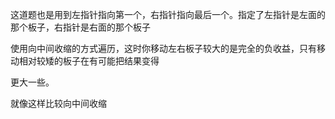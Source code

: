 这道题也是用到左指针指向第一个，右指针指向最后一个。指定了左指针是左面的那个板子，右指针是右面的那个板子

使用向中间收缩的方式遍历，这时你移动左右板子较大的是完全的负收益，只有移动相对较矮的板子在有可能把结果变得

更大一些。

就像这样比较向中间收缩
